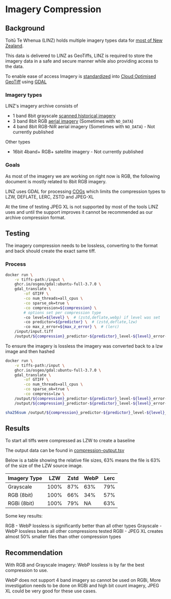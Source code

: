 # Imagery Compression


## Background

Toitū Te Whenua (LINZ) holds multiple imagery types data for [most of New Zealand](https://www.linz.govt.nz/products-services/data/types-linz-data/aerial-imagery).

This data is delivered to LINZ as GeoTiffs, LINZ is required to store the imagery data in a safe and secure manner while also providing access to the data.

To enable ease of access Imagery is [standardized](https://github.com/linz/topo-imagery) into [Cloud Optimised GeoTiff](https://www.cogeo.org/) using [GDAL](https://github.com/osgeo/gdal/)

### Imagery types

LINZ's imagery archive consists of

- 1 band 8bit grayscale [scanned historical imagery](https://www.linz.govt.nz/our-work/projects/crown-aerial-film-archive-historical-imagery-scanning-project)
- 3 band 8bit RGB [aerial imagery](https://data.linz.govt.nz/data/category/aerial-photos/) (Sometimes with `NO_DATA`) 
- 4 band 8bit RGB-NiR aerial imagery (Sometimes with `NO_DATA`) - Not currently published

Other types
- 16bit 4band+ RGB+ satellite imagery - Not currently published


### Goals

As most of the imagery we are working on right now is RGB, the following document is mostly related to 8bit RGB imagery.

LINZ uses GDAL for processing [COGs](https://gdal.org/drivers/raster/cog.html) which limits the compression types to LZW, DEFLATE, LERC, ZSTD and JPEG-XL

At the time of testing JPEG XL is not supported by most of the tools LINZ uses and until the support improves it cannot be recommended as our archive compression format.

## Testing

The imagery compression needs to be lossless, converting to the format and back should create the exact same tiff.

### Process

```bash
docker run \
    -v tiffs-path:/input \
    ghcr.io/osgeo/gdal:ubuntu-full-3.7.0 \
    gdal_translate \
        -of GTIFF \
        -co num_threads=all_cpus \
        -co sparse_ok=true \
        -co compression=${compression} \
        # options set per compression type
        -co level=${level} \  # (zstd,deflate,webp) if level was set
        -co predictor=${predictor} \  # (zstd,deflate,lzw)
        -co max_z_error=${max_z_error} \  # (lerc)
    /input/input.tiff
    /output/${compression}_predictor-${predictor}_level-${level}_error-${error}.tiff
```

To ensure the imagery is lossless the imagery was converted back to a lzw image and then hashed

```bash
docker run \
    -v tiffs-path:/input \
    ghcr.io/osgeo/gdal:ubuntu-full-3.7.0 \
    gdal_translate \
        -of GTIFF \
        -co num_threads=all_cpus \
        -co sparse_ok=true \
        -co compress=lzw \
    /output/${compression}_predictor-${predictor}_level-${level}_error-${error}.tiff
    /output/${compression}_predictor-${predictor}_level-${level}_error-${error}-lzw.tiff

sha256sum /output/${compression}_predictor-${predictor}_level-${level}_error-${error}-lzw.tiff
```

## Results

To start all tiffs were compressed as LZW to create a baseline

The output data can be found in [compression-output.tsv](./data/compression-output.tsv)

Below is a table showing the relative file sizes, 63% means the file is 63% of the size of the LZW source image.

| Imagery Type | LZW  | Zstd | WebP | Lerc |
|--------------|------|------|------|------|
| Grayscale    | 100% | 87%  | 63%  | 79%  |
| RGB (8bit)   | 100% | 66%  | 34%  | 57%  |
| RGBi (8bit)  | 100% | 79%  | NA   | 63%  |

Some key results:

RGB - WebP lossless is significantly better than all other types
Grayscale - WebP lossless beats all other compressions tested
RGBI - JPEG XL creates almost 50% smaller files than other compression types

## Recommendation

With RGB and Grayscale imagery: WebP lossless is by far the best compression to use.

WebP does not support 4 band imagery so cannot be used on RGBi, More investigation needs to be done on RGBi and high bit count imagery, JPEG XL could be very good for these use cases.


